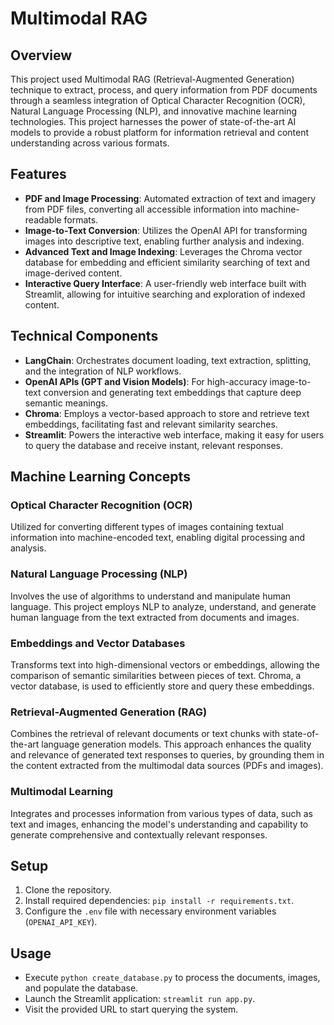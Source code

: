 # Multimodal RAG

## Overview

This project used Multimodal RAG (Retrieval-Augmented Generation) technique to extract, process, and query information from PDF documents through a seamless integration of Optical Character Recognition (OCR), Natural Language Processing (NLP), and innovative machine learning technologies. This project harnesses the power of state-of-the-art AI models to provide a robust platform for information retrieval and content understanding across various formats.

## Features

- **PDF and Image Processing**: Automated extraction of text and imagery from PDF files, converting all accessible information into machine-readable formats.
- **Image-to-Text Conversion**: Utilizes the OpenAI API for transforming images into descriptive text, enabling further analysis and indexing.
- **Advanced Text and Image Indexing**: Leverages the Chroma vector database for embedding and efficient similarity searching of text and image-derived content.
- **Interactive Query Interface**: A user-friendly web interface built with Streamlit, allowing for intuitive searching and exploration of indexed content.

## Technical Components

- **LangChain**: Orchestrates document loading, text extraction, splitting, and the integration of NLP workflows.
- **OpenAI APIs (GPT and Vision Models)**: For high-accuracy image-to-text conversion and generating text embeddings that capture deep semantic meanings.
- **Chroma**: Employs a vector-based approach to store and retrieve text embeddings, facilitating fast and relevant similarity searches.
- **Streamlit**: Powers the interactive web interface, making it easy for users to query the database and receive instant, relevant responses.

## Machine Learning Concepts

### Optical Character Recognition (OCR)
Utilized for converting different types of images containing textual information into machine-encoded text, enabling digital processing and analysis.

### Natural Language Processing (NLP)
Involves the use of algorithms to understand and manipulate human language. This project employs NLP to analyze, understand, and generate human language from the text extracted from documents and images.

### Embeddings and Vector Databases
Transforms text into high-dimensional vectors or embeddings, allowing the comparison of semantic similarities between pieces of text. Chroma, a vector database, is used to efficiently store and query these embeddings.

### Retrieval-Augmented Generation (RAG)
Combines the retrieval of relevant documents or text chunks with state-of-the-art language generation models. This approach enhances the quality and relevance of generated text responses to queries, by grounding them in the content extracted from the multimodal data sources (PDFs and images).

### Multimodal Learning
Integrates and processes information from various types of data, such as text and images, enhancing the model's understanding and capability to generate comprehensive and contextually relevant responses.

## Setup

1. Clone the repository.
2. Install required dependencies: `pip install -r requirements.txt`.
3. Configure the `.env` file with necessary environment variables (`OPENAI_API_KEY`).

## Usage

- Execute `python create_database.py` to process the documents, images, and populate the database.
- Launch the Streamlit application: `streamlit run app.py`.
- Visit the provided URL to start querying the system.
